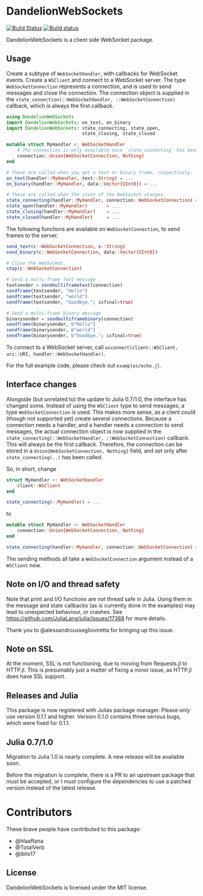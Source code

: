 # DandelionWebSockets
[![Build Status](https://travis-ci.org/dandeliondeathray/DandelionWebSockets.jl.svg?branch=master)](https://travis-ci.org/dandeliondeathray/DandelionWebSockets.jl)
[![Build status](https://ci.appveyor.com/api/projects/status/7ajck5bv9wxfjxax/branch/master?svg=true)](https://ci.appveyor.com/project/erikedin/dandelionwebsockets-jl/branch/master)

DandelionWebSockets is a client side WebSocket package.

## Usage
Create a subtype of `WebSocketHandler`, with callbacks for WebSocket events. Create a `WSClient` and
connect to a WebSocket server. The type `WebSocketConnection` represents a connection, and is used
to send messages and close the connection. The connection object is supplied in the
`state_connection(::WebSocketHandler, ::WebSocketConnection)` callback, which is always the first
callback.

```julia
using DandelionWebSockets
import DandelionWebSockets: on_text, on_binary
import DandelionWebSockets: state_connecting, state_open,
                            state_closing, state_closed

mutable struct MyHandler <: WebSocketHandler
    # The connection is only available once `state_connecting` has been called.
    connection::Union{WebSocketConnection, Nothing}
end

# These are called when you get a text or binary frame, respectively.
on_text(handler::MyHandler, text::String) = ...
on_binary(handler::MyHandler, data::Vector{UInt8}) = ...

# These are called when the state of the WebSocket changes.
state_connecting(handler::MyHandler, connection::WebSocketConnection) = ...
state_open(handler::MyHandler)       = ...
state_closing(handler::MyHandler)    = ...
state_closed(handler::MyHandler)     = ...
```

The following functions are available on `WebSocketConnection`, to send frames to the server.

```julia
send_text(c::WebSocketConnection, s::String)
send_binary(c::WebSocketConnection, data::Vector{UInt8})

# Close the WebSocket.
stop(c::WebSocketConnection)

# Send a multi-frame text message
textsender = sendmultiframetext(connection)
sendframe(textsender, "Hello")
sendframe(textsender, "world")
sendframe(textsender, "Goodbye."; isfinal=true)

# Send a multi-frame binary message
binarysender = sendmultiframebinary(connection)
sendframe(binarysender, b"Hello")
sendframe(binarysender, b"world")
sendframe(binarysender, b"Goodbye."; isfinal=true)
```

To connect to a WebSocket server, call
`wsconnect(client::WSClient, uri::URI, handler::WebSocketHandler)`.

For the full example code, please check out `examples/echo.jl`.

## Interface changes
Alongside (but unrelated to) the update to Julia 0.7/1.0, the interface has changed some.
Instead of using the `WSClient` type to send messages, a type `WebSocketConnection` is used. This
makes more sense, as a client could (though not supported yet) create several connections. Because
a connection needs a handler, and a handler needs a connection to send messages, the actual
connection object is now supplied in the
`state_connecting(::WebSocketHandler, ::WebSocketConnection)` callback. This will always be the
first callback. Therefore, the connection can be stored in a `Union{WebSocketConnection, Nothing}`
field, and set only after `state_connecting(..)` has been called.

So, in short, change

```julia
struct MyHandler <: WebSocketHandler
    client::WSClient
end

state_connecting(::MyHandler) = ...
```

to

```julia
mutable struct MyHandler <: WebSocketHandler
    connection::Union{WebSocketConnection, Nothing}
end

state_connecting(handler::MyHandler, connection::WebSocketConnection) = handler.connection = connection
```

The sending methods all take a `WebSocketConnection` argument instead of a `WSClient` now.

## Note on I/O and thread safety
Note that print and I/O functions are not thread safe in Julia. Using them in the message and state
callbacks (as is currently done in the examples) may lead to unexpected behaviour, or crashes. See
https://github.com/JuliaLang/julia/issues/17388 for more details.

Thank you to @alessandrousseglioviretta for bringing up this issue.

## Note on SSL
At the moment, SSL is not functioning, due to moving from Requests.jl to HTTP.jl. This is presumably
just a matter of fixing a minor issue, as HTTP.jl does have SSL support.

## Releases and Julia
This package is now registered with Julias package manager. Please only use version 0.1.1 and
higher. Version 0.1.0 contains three serious bugs, which were fixed for 0.1.1.

## Julia 0.7/1.0
Migration to Julia 1.0 is nearly complete. A new release will be available soon.

Before the migration is complete, there is a PR to an upstream package that must be accepted, or I
must configure the dependencies to use a patched version instead of the latest release.

# Contributors
These brave people have contributed to this package:

- @hlaaftana
- @TotalVerb
- @iblis17

## License
DandelionWebSockets is licensed under the MIT license.
